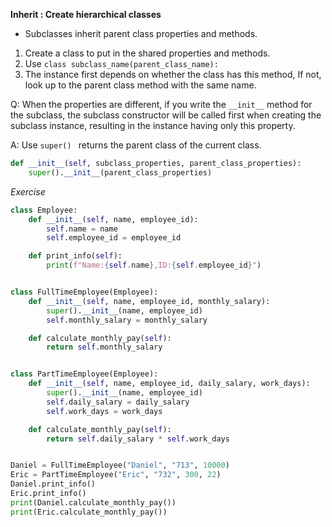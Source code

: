 **Inherit : Create hierarchical classes**

- Subclasses inherit parent class properties and methods.

1. Create a class to put in the shared properties and methods.
2. Use `class subclass_name(parent_class_name):`
3. The instance first depends on whether the class has this method, If not, look up to the parent class method with the same name.

Q: When the properties are different, if you write the `__init__` method for the subclass, the subclass constructor will be called first when creating the subclass instance, resulting in the instance having only this property.

A: Use `super() ` returns the parent class of the current class.

```python
def __init__(self, subclass_properties, parent_class_properties):
    super().__init__(parent_class_properties)
```

*Exercise*

```python
class Employee:
    def __init__(self, name, employee_id):
        self.name = name
        self.employee_id = employee_id

    def print_info(self):
        print(f"Name:{self.name},ID:{self.employee_id}")


class FullTimeEmployee(Employee):
    def __init__(self, name, employee_id, monthly_salary):
        super().__init__(name, employee_id)
        self.monthly_salary = monthly_salary

    def calculate_monthly_pay(self):
        return self.monthly_salary


class PartTimeEmployee(Employee):
    def __init__(self, name, employee_id, daily_salary, work_days):
        super().__init__(name, employee_id)
        self.daily_salary = daily_salary
        self.work_days = work_days

    def calculate_monthly_pay(self):
        return self.daily_salary * self.work_days


Daniel = FullTimeEmployee("Daniel", "713", 10000)
Eric = PartTimeEmployee("Eric", "732", 300, 22)
Daniel.print_info()
Eric.print_info()
print(Daniel.calculate_monthly_pay())
print(Eric.calculate_monthly_pay())
```

